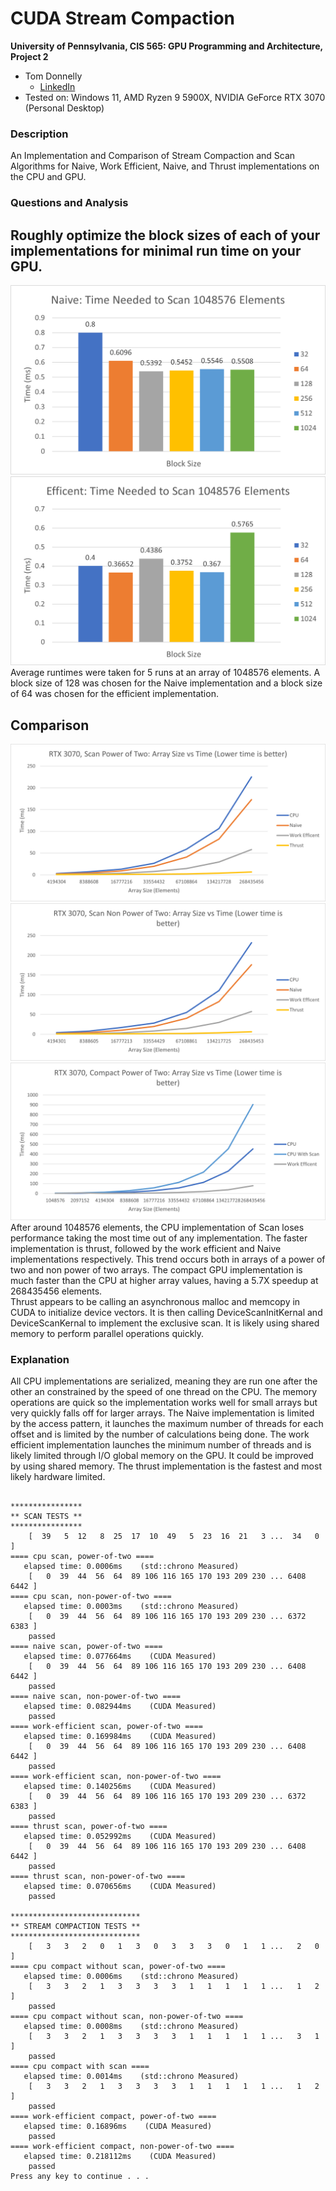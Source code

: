 CUDA Stream Compaction
======================

**University of Pennsylvania, CIS 565: GPU Programming and Architecture, Project 2**
  
* Tom Donnelly
  * [LinkedIn](https://www.linkedin.com/in/the-tom-donnelly/)
* Tested on: Windows 11, AMD Ryzen 9 5900X, NVIDIA GeForce RTX 3070 (Personal Desktop)

### Description
An Implementation and Comparison of Stream Compaction and Scan Algorithms for Naive, Work Efficient, Naive, and Thrust implementations on the CPU and GPU.

### Questions and Analysis

## Roughly optimize the block sizes of each of your implementations for minimal run time on your GPU.
![](img/naive_blocksize.png)
![](img/Efficent_block_size.png)
Average runtimes were taken for 5 runs at an array of 1048576 elements. A block size of 128 was chosen for the Naive implementation and a block size of 64 was chosen for the efficient implementation.

## Comparison
 ![](img/pot_scan.png)
 ![](img/npot_scan.png)
 ![](img/compact.png)
After around 1048576 elements, the CPU implementation of Scan loses performance taking the most time out of any implementation. The faster implementation is thrust, followed by the work efficient and Naive implementations respectively. This trend occurs both in arrays of a power of two and non power of two arrays. The compact GPU implementation is much faster than the CPU at higher array values, having a 5.7X speedup at 268435456
elements.  
Thrust appears to be calling an asynchronous malloc and memcopy in CUDA to initialize device vectors. It is then calling DeviceScanInitKernal and DeviceScanKernal to implement the exclusive scan. It is likely using shared memory to perform parallel operations quickly.  
### Explanation
All CPU implementations are serialized, meaning they are run one after the other an constrained by the speed of one thread on the CPU. The memory operations are quick so the implementation works well for small arrays but very quickly falls off for larger arrays. The Naive implementation is limited by the access pattern, it launches the maximum number of threads for each offset and is limited by the number of calculations being done. The work efficient implementation launches the minimum number of threads and is likely limited through I/O  global memory on the GPU. It could be improved by using shared memory. The thrust implementation is the fastest and most likely hardware limited.

```

****************
** SCAN TESTS **
****************
    [  39   5  12   8  25  17  10  49   5  23  16  21   3 ...  34   0 ]
==== cpu scan, power-of-two ====
   elapsed time: 0.0006ms    (std::chrono Measured)
    [   0  39  44  56  64  89 106 116 165 170 193 209 230 ... 6408 6442 ]
==== cpu scan, non-power-of-two ====
   elapsed time: 0.0003ms    (std::chrono Measured)
    [   0  39  44  56  64  89 106 116 165 170 193 209 230 ... 6372 6383 ]
    passed
==== naive scan, power-of-two ====
   elapsed time: 0.077664ms    (CUDA Measured)
    [   0  39  44  56  64  89 106 116 165 170 193 209 230 ... 6408 6442 ]
    passed
==== naive scan, non-power-of-two ====
   elapsed time: 0.082944ms    (CUDA Measured)
    passed
==== work-efficient scan, power-of-two ====
   elapsed time: 0.169984ms    (CUDA Measured)
    [   0  39  44  56  64  89 106 116 165 170 193 209 230 ... 6408 6442 ]
    passed
==== work-efficient scan, non-power-of-two ====
   elapsed time: 0.140256ms    (CUDA Measured)
    [   0  39  44  56  64  89 106 116 165 170 193 209 230 ... 6372 6383 ]
    passed
==== thrust scan, power-of-two ====
   elapsed time: 0.052992ms    (CUDA Measured)
    [   0  39  44  56  64  89 106 116 165 170 193 209 230 ... 6408 6442 ]
    passed
==== thrust scan, non-power-of-two ====
   elapsed time: 0.070656ms    (CUDA Measured)
    passed

*****************************
** STREAM COMPACTION TESTS **
*****************************
    [   3   3   2   0   1   3   0   3   3   3   0   1   1 ...   2   0 ]
==== cpu compact without scan, power-of-two ====
   elapsed time: 0.0006ms    (std::chrono Measured)
    [   3   3   2   1   3   3   3   3   1   1   1   1   1 ...   1   2 ]
    passed
==== cpu compact without scan, non-power-of-two ====
   elapsed time: 0.0008ms    (std::chrono Measured)
    [   3   3   2   1   3   3   3   3   1   1   1   1   1 ...   3   1 ]
    passed
==== cpu compact with scan ====
   elapsed time: 0.0014ms    (std::chrono Measured)
    [   3   3   2   1   3   3   3   3   1   1   1   1   1 ...   1   2 ]
    passed
==== work-efficient compact, power-of-two ====
   elapsed time: 0.16896ms    (CUDA Measured)
    passed
==== work-efficient compact, non-power-of-two ====
   elapsed time: 0.218112ms    (CUDA Measured)
    passed
Press any key to continue . . .
```






